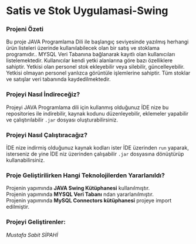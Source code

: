 # Satis ve Stok Uygulamasi-Swing

### Projeni Özeti

Bu proje JAVA Programlama Dili ile başlangıç seviyesinde yazılmış herhangi ürün listeleri üzerinde kullanılabilecek olan bir satış ve stoklama programıdır..
MYSQL Veri Tabanına bağlanarak kayıtlı olan kullanıcıları listelemektedir. Kullanıcılar kendi yetki alanlarına göre bazı özelliklere sahiptir.
Yetkisi olan personel stok ekleyebilir veya silebilir, güncelleyebilir.
Yetkisi olmayan personel yanlızca görüntüle işlemlerine sahiptir.
Tüm stoklar ve satışlar veri tabanında kaydedilmektedir.

### Projeyi Nasıl İndireceğiz?

Projeyi JAVA Programlama dili için kullanmış olduğunuz İDE nize bu repositories ile indirebilir, 
kaynak kodunu düzenleyebilir, eklemeler yapabilir ve çalıştırılabilir `.jar` dosyası oluşturabilirsiniz.
	
### Projeyi Nasıl Çalıştıracağız?

İDE nize indirmiş olduğunuz kaynak kodları ister İDE üzerinden `run` yaparak,
isterseniz de yine İDE niz üzerinden çalışabilir `.jar` dosyasına dönüştürüp kullanabilirsiniz.

### Proje Geliştirilirken Hangi Teknolojilerden Yararlanıldı?

Projenin yapımında **JAVA Swing Kütüphanesi** kullanılmıştır.<br/>
Projenin yapımında **MYSQL Veri Tabanı** ndan yararlanılmıştır.<br/>
Projenin yapımında **MySQL Connectors kütüphanesi** projeye import edilmiştir.
	
### Projeyi Geliştirenler:

*Mustafa Sabit SİPAHİ*
